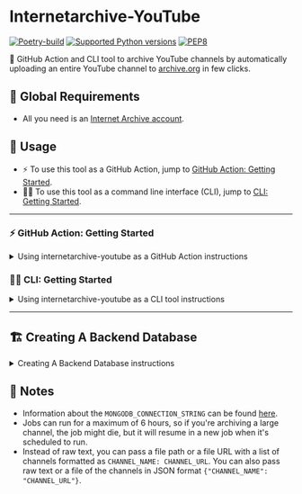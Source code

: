 # Internetarchive-YouTube

[![Poetry-build](https://github.com/Alyetama/internetarchive-youtube/actions/workflows/poetry-build.yml/badge.svg)](https://github.com/Alyetama/internetarchive-youtube/actions/workflows/poetry-build.yml) [![Supported Python versions](https://img.shields.io/badge/Python-%3E=3.7-blue.svg)](https://www.python.org/downloads/) [![PEP8](https://img.shields.io/badge/Code%20style-PEP%208-orange.svg)](https://www.python.org/dev/peps/pep-0008/) 

🚀 GitHub Action and CLI tool to archive YouTube channels by automatically uploading an entire YouTube channel to [archive.org](https://archive.org) in few clicks.

## 📌 Global Requirements

- All you need is an [Internet Archive account](https://archive.org/account/signup).

## 🔧 Usage

- ⚡️ To use this tool as a GitHub Action, jump to [GitHub Action: Getting Started](<#%EF%B8%8F-github-action-getting-started> "GitHub Action: Getting Started").
- 🧑‍💻 To use this tool as a command line interface (CLI), jump to [CLI: Getting Started](<#-cli-getting-started> "CLI: Getting Started").

---

### ⚡️ GitHub Action: Getting Started

<details>
  <summary>Using internetarchive-youtube as a GitHub Action instructions</summary>

1. **[Fork this repository](https://github.com/Alyetama/yt-archive-sync/fork).**

2. **Enable the workflows in your fork.**

<img src="https://i.imgur.com/J1udGei.jpeg"  width="720" alt=""> 
<img src="https://i.imgur.com/WhyFjWy.jpeg"  width="720" alt=""> 

3. **[Create a backend database (or JSON bin)](<#%EF%B8%8F-creating-a-backend-database> "Creating a backend database").**

4. **Add your *Archive.org* credentials to the repository's actions secrets:**
  - `ARCHIVE_USER_EMAIL`
  - `ARCHIVE_PASSWORD`

5. **Add a list of the channels you want to archive as a `CHANNELS` secret to the repository's actions secrets:**

The `CHANNELS` secret should be formatted like this example:

```YAML
CHANNEL_NAME: CHANNEL_URL
FOO: FOO_CHANNEL_URL
FOOBAR: FOOBAR_CHANNEL_URL
SOME_CHANNEL: SOME_CHANNEL_URL
```

Don't add any quotes around the name or the URL, and make sure to keep one space between the colon and the URL.

6. **Add the database secret(s) to the repository's *Actions* secrets:**

If you picked **option 1 (MongoDB)**, add this secret:
  - `MONGODB_CONNECTION_STRING`
The value of the secret is the database conneciton string.

If you picked **option 2 (JSON bin)**, add this additional secret:
  - `JSONBIN_KEY`  
The value of this secret is the *MASTER KEY* token you copied from JSONbin.

7. (optional) You can add command line options other than the defaults by creating a secret called `CLI_OPTIONS` and adding the options to the secret. See the [CLI: Getting Started](<#-cli-getting-started> "CLI: Getting Started") for a list of all the available options.

8. **Run the workflow under `Actions` manually, or wait for it to run automatically every 6 hours.**

That's it! 🎉

</details>


### 🧑‍💻 CLI: Getting Started

<details>
  <summary>Using internetarchive-youtube as a CLI tool instructions</summary>

#### Requirements:

- 🐍 [Python>=3.7](https://www.python.org/downloads/)

#### ⬇️ Installation:

```sh
pip install internetarchive-youtube
```

Then login to internetarchive:

```sh
ia configure
```

#### 🗃️ Backend database:

- [Create a backend database (or JSON bin)](<#%EF%B8%8F-creating-a-backend-database> "Creating a backend database") to track the download/upload overall progress.

- If you choose **MongoDB**, export the connection string as an environment variable:

```sh
export MONGODB_CONNECTION_STRING=mongodb://username:password@host:port

# or add it to your shell configuration file:
echo "MONGODB_CONNECTION_STRING=$MONGODB_CONNECTION_STRING" >> "$HOME/.$(basename $SHELL)rc"
source "$HOME/.$(basename $SHELL)rc"
```

- If you choose **JSONBin**, export the master key as an environment variable:

```sh
export JSONBIN_KEY=xxxxxxxxxxxxxxxxx

# or add it to your shell configuration file:
echo "JSONBIN_KEY=$JSONBIN_KEY" >> "$HOME/.$(basename $SHELL)rc"
source "$HOME/.$(basename $SHELL)rc"
```

#### ⌨️ Usage:

```
usage: ia-yt [-h] [-p PRIORITIZE] [-s SKIP_LIST] [-f] [-t TIMEOUT] [-n] [-a] [-c CHANNELS_FILE] [-S] [-C] [-m] [-T THREADS] [-k] [-i IGNORE_VIDEO_IDS]

options:
  -h, --help            show this help message and exit
  -p PRIORITIZE, --prioritize PRIORITIZE
                        Comma-separated list of channel names to prioritize when processing videos.
  -s SKIP_LIST, --skip-list SKIP_LIST
                        Comma-separated list of channel names to skip.
  -f, --force-refresh   Refresh the database after every video (Can slow down the workflow significantly, but is useful when running multiple concurrent
                        jobs).
  -t TIMEOUT, --timeout TIMEOUT
                        Kill the job after n hours (default: 5.5).
  -n, --no-logs         Don't print any log messages.
  -a, --add-channel     Add a channel interactively to the list of channels to archive.
  -c CHANNELS_FILE, --channels-file CHANNELS_FILE
                        Path to the channels list file to use if the environment variable `CHANNELS` is not set (default: ~/.yt_channels.txt).
  -S, --show-channels   Show the list of channels in the channels file.
  -C, --create-collection
                        Creates/appends to the backend database from the channels list.
  -m, --multithreading  Enables processing multiple videos concurrently.
  -T THREADS, --threads THREADS
                        Number of threads to use when multithreading is enabled. Defaults to the optimal maximum number of workers.
  -k, --keep-failed-uploads
                        Keep the files of failed uploads on the local disk.
  -i IGNORE_VIDEO_IDS, --ignore-video-ids IGNORE_VIDEO_IDS
                        Comma-separated list or a path to a file containing a list of video ids to ignore.
```

</details>

---

## 🏗️ Creating A Backend Database

<details>
  <summary>Creating A Backend Database instructions</summary>

  **NOTICE: The `JSONBIN` option will not work at the moment because jsonbin.io changed their API recently. Please use MongoDB for now until the next release.**

- **Option 1:**  MongoDB (recommended).
  - Self-hosted (see: [Alyetama/quick-MongoDB](https://github.com/Alyetama/quick-MongoDB) or [dockerhub image](https://hub.docker.com/_/mongo)).
  - Free cloud database on [Atlas](https://www.mongodb.com/database/free).
- **Option 2:** JSON bin (if you want a quick start).
  - Sign up to JSONBin [here](https://jsonbin.io/login).
  - Click on `VIEW MASTER KEY`, then copy the key.
  
</details>


## 📝 Notes

- Information about the `MONGODB_CONNECTION_STRING` can be found [here](https://www.mongodb.com/docs/manual/reference/connection-string/).
- Jobs can run for a maximum of 6 hours, so if you're archiving a large channel, the job might die, but it will resume in a new job when it's scheduled to run.
- Instead of raw text, you can pass a file path or a file URL with a list of channels formatted as `CHANNEL_NAME: CHANNEL_URL`. You can also pass raw text or a file of the channels in JSON format `{"CHANNEL_NAME": "CHANNEL_URL"}`.
